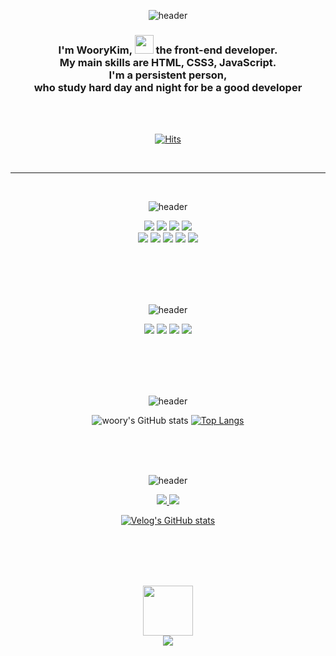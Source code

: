 
<div align="center">

<br><br> 

![header](https://capsule-render.vercel.app/api?type=transparent&color=random&height=150&section=header&text=Hi%20There!😎&fontSize=90)
  
<h3>I'm WooryKim, <img src="https://user-images.githubusercontent.com/89957988/168519391-5ee8f938-2c4d-483a-bc32-6519ab94c1f6.png" height="30px"/> the front-end developer. <br/>
My main skills are HTML, CSS3, JavaScript. <br/>
I'm a persistent person,  <br/> 
who study hard day and night for be a good developer</h3>  

<br><br>   
  
[![Hits](https://hits.seeyoufarm.com/api/count/incr/badge.svg?url=https%3A%2F%2Fgithub.com%2F&woorykim%2F&count_bg=%238FE1F1&title_bg=%23FD8989&icon=github.svg&icon_color=%23E7E7E7&title=GitHub&edge_flat=false)](https://github.com/woorykim)    
  
  
<br>  <hr>  
  
<br>  
 
  
![header](https://capsule-render.vercel.app/api?type=transparent&color=black&height=100&section=header&text=Front-end%20Stack✨&fontSize=50)

  <img src="https://img.shields.io/badge/HTML-E34F26?style=flat&logo=HTML5&logoColor=white"/>
  <img src="https://img.shields.io/badge/CSS3-F7DF1E?style=flat&logo=CSS3&logoColor=white"/>
  <img src="https://img.shields.io/badge/JAVASCRIPT-1572B6?style=flat&logo=JAVASCRIPT&logoColor=FF7800"/>
  <img src="https://img.shields.io/badge/jQuery-68BC71?style=flat&logo=jQuery&logoColor=white"/><br/>
  <img src="https://img.shields.io/badge/VScode-31C48D?style=flat&logo=VScode&logoColor=16A5F3"/>
  <img src="https://img.shields.io/badge/ESLint-4B32C3?style=flat&logo=ESLint&logoColor=FF61F6"/>
  <img src="https://img.shields.io/badge/npm-CB3837?style=flat&logo=npm&logoColor=35BF5C"/>
  <img src="https://img.shields.io/badge/React-61DAFB?style=flat&logo=React&logoColor=white"/>
  <img src="https://img.shields.io/badge/Redux-9999FF?style=flat&logo=Redux&logoColor=black"/>
 
<br><br><br><br>
 
  
![header](https://capsule-render.vercel.app/api?type=transparent&color=random&height=100&section=header&text=Cowork%20tool🛠&fontSize=50)
  
  <img src="https://img.shields.io/badge/GitHub-81717?style=flat&logo=GitHub&logoColor=CC6699"/>
  <img src="https://img.shields.io/badge/Notion-00148C?style=flat&logo=Notion&logoColor=white"/>
  <img src="https://img.shields.io/badge/Slack-4A154B?style=flat&logo=Slack&logoColor=white"/>
  <img src="https://img.shields.io/badge/Postman-FF6C37?style=flat&logo=Postman&logoColor=white"/>

 <br><br><br><br>
  

 
![header](https://capsule-render.vercel.app/api?type=transparent&color=black&height=100&section=header&text=My%20Stats💻&fontSize=50)

 ![woory's GitHub stats](https://github-readme-stats.vercel.app/api?username=woorykim&show_icons=true&theme=flag-india)
 [![Top Langs](https://github-readme-stats.vercel.app/api/top-langs/?username=woorykim)](https://github.com/woorykim/github-readme-stats)
 
 <br><br><br>
 
 ![header](https://capsule-render.vercel.app/api?type=transparent&color=black&height=80&section=header&text=About%20Me👩&fontSize=50) 

   <a href="https://www.notion.so/RY-NORY-f25a63b00dc94a89a79599dc8ecb7287" target="blank">
    <img src="https://img.shields.io/badge/Notion-000000?style=flat&logo=Notion&logoColor=white"/>
   </a>
   <a href="https://velog.io/@wor0927" target="blank">
    <img src="https://img.shields.io/badge/velog-20C997?style=flat&logo=velog&logoColor=white"/>
   </a>

 [![Velog's GitHub stats](https://velog-readme-stats.vercel.app/api?name=wor0927)](https://velog.io/@wor0927)
 
  
  
  
  
   <br><br><br><br>

   <img src="https://user-images.githubusercontent.com/89957988/168700736-dd8d98f4-3dbc-4709-bcba-e003450e127c.gif" height="80px"/>
   <div><img src="https://hits.seeyoufarm.com/api/count/incr/badge.svg?url=https%3A%2F%2Fgithub.com%2F&woorykim%2F&title_bg=%23FD8989&title=bye"/></div>
</div>

